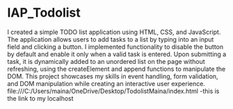 # IAP_Todolist
I created a simple TODO list application using HTML, CSS, and JavaScript. The application allows users to add tasks to a list by typing into an input field and clicking a button. I implemented functionality to disable the button by default and enable it only when a valid task is entered. Upon submitting a task, it is dynamically added to an unordered list on the page without refreshing, using the createElement and append functions to manipulate the DOM. This project showcases my skills in event handling, form validation, and DOM manipulation while creating an interactive user experience.
file:///C:/Users/maina/OneDrive/Desktop/TodolistMaina/index.html -this is the link to my localhost 
